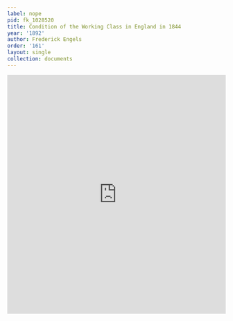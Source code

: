 ```yaml
---
label: nope
pid: fk_1028520
title: Condition of the Working Class in England in 1844
year: '1892'
author: Frederick Engels
order: '161'
layout: single
collection: documents
---
```

<iframe src="https://northwestern.app.box.com/embed/s/2prad8xqr78b6tty6f8vkpvyn43dym8h?sortColumn=date&view=list" width="100%" height="550" frameborder="0" allowfullscreen webkitallowfullscreen msallowfullscreen></iframe>
